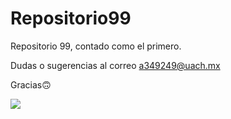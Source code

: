 # Repositorio99
Repositorio 99, contado como el primero.

Dudas o sugerencias al correo a349249@uach.mx

Gracias🙃

![](https://www.google.com/search?q=perrito+con+lentes&rlz=1C1CHBD_esUS976US976&source=lnms&tbm=isch&sa=X&ved=2ahUKEwj17_a64vP2AhUNkWoFHdj0C-sQ_AUoAXoECAEQAw&biw=1920&bih=969&dpr=1#imgrc=_yXYmqqTWjDWHM&imgdii=JvaAWsrSej8XQM)
